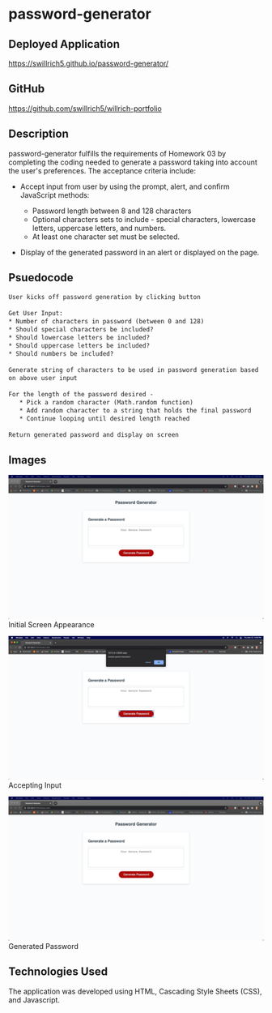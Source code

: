 # password-generator

## Deployed Application
https://swillrich5.github.io/password-generator/

## GitHub
https://github.com/swillrich5/willrich-portfolio

## Description
password-generator fulfills the requirements of Homework 03 by completing the coding needed to generate a password taking into account the user's preferences.  The acceptance criteria include:

* Accept input from user by using the prompt, alert, and confirm JavaScript methods:

  * Password length between 8 and 128 characters
  * Optional characters sets to include - special characters, lowercase letters, uppercase letters, and numbers.  
  * At least one character set must be selected.

* Display of the generated password in an alert or displayed on the page.

## Psuedocode
```
User kicks off password generation by clicking button

Get User Input:
* Number of characters in password (between 0 and 128)
* Should special characters be included?
* Should lowercase letters be included?
* Should uppercase letters be included?
* Should numbers be included?

Generate string of characters to be used in password generation based on above user input

For the length of the password desired -
   * Pick a random character (Math.random function) 
   * Add random character to a string that holds the final password
   * Continue looping until desired length reached

Return generated password and display on screen
```

## Images
![Initial Screen](./assets/images/initial-screen.jpg "Initial Screen Appearance")
Initial Screen Appearance
   

![Accepting Input](./assets/images/character-set-choices.jpg "Accepting Input")
Accepting Input



![Generated Password](./assets/images/initial-screen.jpg "Generated Password")
Generated Password


## Technologies Used

The application was developed using HTML, Cascading Style Sheets (CSS), and Javascript.

